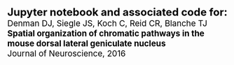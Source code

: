 <div style="font-size:18pt;color:#000000"><strong>Jupyter notebook and associated code for:</strong></div>
<div style="font-size:14pt;color:#000000">Denman DJ, Siegle JS, Koch C, Reid CR, Blanche TJ</div>
<div style="font-size:14pt;color:#000000"><strong>Spatial organization of chromatic pathways in the mouse dorsal lateral geniculate nucleus</strong></div>
<div style="font-size:14pt;color:#000000">Journal of Neuroscience, 2016</div>


